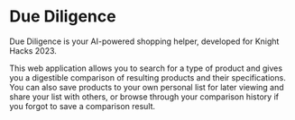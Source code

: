 # Due Diligence

Due Diligence is your AI-powered shopping helper, developed for Knight Hacks 2023.

This web application allows you to search for a type of product and gives you a digestible comparison of resulting
products and their specifications. You can also save products to your own personal list for later viewing and share your
list with others, or browse through your comparison history if you forgot to save a comparison result.